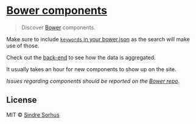 # [Bower components](http://sindresorhus.com/bower-components)

> Discover [Bower](http://bower.io) components.

Make sure to include [`keywords` in your bower.json](https://docs.google.com/document/d/1APq7oA9tNao1UYWyOm8dKqlRP2blVkROYLZ2fLIjtWc/edit#heading=h.gexwkmadfy56) as the search will make use of those.

Check out the [back-end](https://github.com/sindresorhus/bower-component-list/) to see how the data is aggregated.

It usually takes an hour for new components to show up on the site.

*Issues regarding components should be reported on the [Bower repo](https://github.com/twitter/bower/issues/new).*


## License

MIT © [Sindre Sorhus](http://sindresorhus.com)
